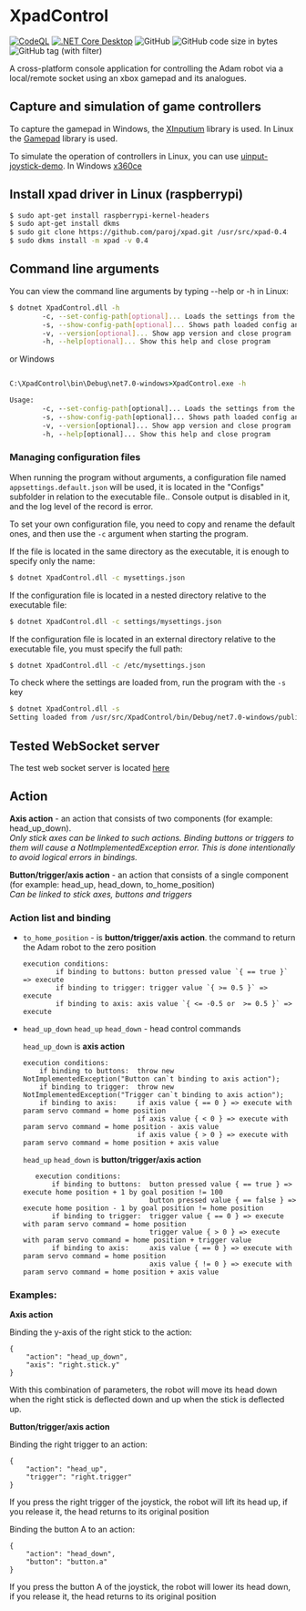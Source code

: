 # XpadControl

[![CodeQL](https://github.com/Adam-Software/XpadControl/actions/workflows/github-code-scanning/codeql/badge.svg)](https://github.com/Adam-Software/XpadControl/actions/workflows/github-code-scanning/codeql) [![.NET Core Desktop](https://github.com/Adam-Software/XpadControl/actions/workflows/dotnet-desktop.yml/badge.svg)](https://github.com/Adam-Software/XpadControl/actions/workflows/dotnet-desktop.yml) ![GitHub](https://img.shields.io/github/license/Adam-Software/XpadControl) ![GitHub code size in bytes](https://img.shields.io/github/languages/code-size/Adam-Software/XpadControl) ![GitHub tag (with filter)](https://img.shields.io/github/v/tag/Adam-Software/XpadControl)

A cross-platform console application  for controlling the Adam robot via a local/remote socket using an xbox gamepad and its analogues.

## Capture and simulation of game controllers

To capture the gamepad in Windows, the [XInputium](https://github.com/AderitoSilva/XInputium) library is used. In Linux the [Gamepad](https://github.com/nahueltaibo/gamepad) library is used.

To simulate the operation of controllers in Linux, you can use [uinput-joystick-demo](https://github.com/GrantEdwards/uinput-joystick-demo). In Windows [x360ce](https://github.com/x360ce/x360ce)

## Install xpad driver in Linux (raspberrypi)

```bash
$ sudo apt-get install raspberrypi-kernel-headers
$ sudo apt-get install dkms 
$ sudo git clone https://github.com/paroj/xpad.git /usr/src/xpad-0.4
$ sudo dkms install -m xpad -v 0.4
```

## Command line arguments

You can view the command line arguments by typing --help or -h in Linux:

```bash
$ dotnet XpadControl.dll -h
        -c, --set-config-path[optional]... Loads the settings from the specified configuration file path and runs the program
        -s, --show-config-path[optional]... Shows path loaded config and close program
        -v, --version[optional]... Show app version and close program
        -h, --help[optional]... Show this help and close program
```

or Windows

```cmd

C:\XpadControl\bin\Debug\net7.0-windows>XpadControl.exe -h

Usage:
        -c, --set-config-path[optional]... Loads the settings from the specified configuration file path and runs the program
        -s, --show-config-path[optional]... Shows path loaded config and close program
        -v, --version[optional]... Show app version and close program
        -h, --help[optional]... Show this help and close program
```

### Managing configuration files

When running the program without arguments, a configuration file named `appsettings.default.json` will be used, it is located in the "Configs" subfolder in relation to the executable file..
Console output is disabled in it, and the log level of the record is error.

To set your own configuration file, you need to copy and rename the default ones, and then use the `-c` argument when starting the program.

If the file is located in the same directory as the executable, it is enough to specify only the name:

```bash
$ dotnet XpadControl.dll -c mysettings.json

```

If the configuration file is located in a nested directory relative to the executable file:

```bash
$ dotnet XpadControl.dll -c settings/mysettings.json

```

If the configuration file is located in an external directory relative to the executable file, you must specify the full path:

```bash
$ dotnet XpadControl.dll -c /etc/mysettings.json

```

To check where the settings are loaded from, run the program with the `-s` key

```bash
$ dotnet XpadControl.dll -s
Setting loaded from /usr/src/XpadControl/bin/Debug/net7.0-windows/publish/Configs/appsettings.default.json
```

## Tested WebSocket server

The test web socket server is located [here](https://raw.githubusercontent.com/Adam-Software/Adam-SDK/main/servers/GamepadDebugServer.py)

## Action

**Axis action** - an action that consists of two components (for example: head_up_down).   
*Only stick axes can be linked to such actions. Binding buttons or triggers to them will cause a NotImplementedException error. This is done intentionally to avoid logical errors in bindings.*

**Button/trigger/axis action** - an action that consists of a single component (for example: head_up, head_down, to_home_position)  
*Can be linked to stick axes, buttons and triggers*

### Action list and binding

* `to_home_position` - is **button/trigger/axis action**. the command to return the Adam robot to the zero position

      execution conditions:    
              if binding to buttons: button pressed value `{ == true }` => execute    
              if binding to trigger: trigger value `{ >= 0.5 }` => execute    
              if binding to axis: axis value `{ <= -0.5 or  >= 0.5 }` => execute   

* `head_up_down` `head_up` `head_down` - head control commands
  
   `head_up_down` is **axis action**

      execution conditions: 
          if binding to buttons:  throw new NotImplementedException("Button can`t binding to axis action");
          if binding to trigger:  throw new NotImplementedException("Trigger can`t binding to axis action");
          if binding to axis:     if axis value { == 0 } => execute with param servo command = home position
                                  if axis value { < 0 } => execute with param servo command = home position - axis value
                                  if axis value { > 0 } => execute with param servo command = home position + axis value
     `head_up` `head_down` is **button/trigger/axis action**
  
         execution conditions:
             if binding to buttons:  button pressed value { == true } => execute home position + 1 by goal position != 100
                                     button pressed value { == false } => execute home position - 1 by goal position != home position 
             if binding to trigger:  trigger value { == 0 } => execute with param servo command = home position
                                     trigger value { > 0 } => execute with param servo command = home position + trigger value
             if binding to axis:     axis value { == 0 } => execute with param servo command = home position 
                                     axis value { != 0 } => execute with param servo command = home position + axis value

### Examples:
  
**Axis action**

Binding the y-axis of the right stick to the action:
```
{
    "action": "head_up_down",
    "axis": "right.stick.y"
}
```
With this combination of parameters, the robot will move its head down when the right stick is deflected down and up when the stick is deflected up.

**Button/trigger/axis action**

Binding the right trigger to an action:
```
{
    "action": "head_up",
    "trigger": "right.trigger"
}
```
If you press the right trigger of the joystick, the robot will lift its head up, if you release it, the head returns to its original position

Binding the button A to an action:
```
{
    "action": "head_down",
    "button": "button.a"
}
```
If you press the button A of the joystick, the robot will lower its head down, if you release it, the head returns to its original position
